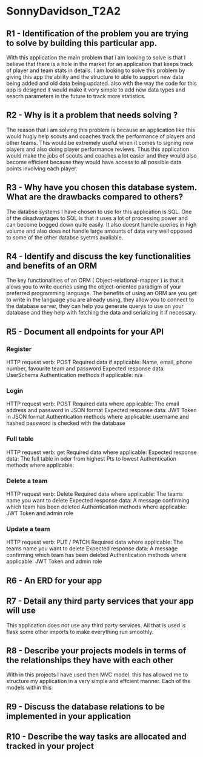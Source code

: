 # SonnyDavidson_T2A2

##	R1 - Identification of the problem you are trying to solve by building this particular app.
With this application the main problem that i am looking to solve is that I believe that there is a hole in the market for an application that 
keeps track of player and team stats in details. I am looking to solve this problem by giving this app the ability and the structure to able to support 
new data being added and old data being updated. also with the way the code for this app is designed it would make it very simple to add new data types
and seacrh parameters in the future to track more statistics.

## R2 -	Why is it a problem that needs solving ?
The reason that i am solving this problem is because an application like this would hugly help scouts and 
coaches track the performance of players and other teams. This would be extremely useful when it comes to signing new players and also doing player
performance reviews. Thus this application would make the jobs of scouts and coaches a lot easier and they would also become efficient because 
they would have access to all possible data points involving each player.

## R3 - Why have you chosen this database system. What are the drawbacks compared to others?
The databse systems I have chosen to use for this application is SQL. One of the disadvantages to SQL is that it uses a lot of processing power and can become bogged down quite easily. It also doesnt handle queries in high volume and also does not handle large amounts of data very well opposed to some of
the other databse syetms avaliable.

## R4 - Identify and discuss the key functionalities and benefits of an ORM
The key functionalities of an ORM ( Object-relational-mapper ) is that it alows you to write queries using the object-oriented paradigm of your preferred programming language. The benefits of using an ORM are you get to write in the language you are already using, they allow you to connect to the database server, they can help you generate querys to use on your database and they help with fetching the data and serializing it if necessary.


## R5 - Document all endpoints for your API
### Register
HTTP request verb: POST
Required data if applicable: Name, email, phone number, favourite team and password
Expected response data: UserSchema
Authentication methods if applicable: n/a

### Login
HTTP request verb: POST
Required data where applicable: The email address and password in JSON format
Expected response data: JWT Token in JSON format
Authentication methods where applicable: username and hashed password is checked with the database

### Full table 
HTTP request verb: get
Required data where applicable:
Expected response data: The full table in oder from highest Pts to lowest
Authentication methods where applicable: 

### Delete a team 
HTTP request verb: Delete
Required data where applicable: The teams name you want to delete
Expected response data: A message confirming which team has been deleted 
Authentication methods where applicable: JWT Token and admin role

### Update a team 
HTTP request verb: PUT / PATCH
Required data where applicable: The teams name you want to delete
Expected response data: A message confirming which team has been deleted 
Authentication methods where applicable: JWT Token and admin role





## R6 - An ERD for your app


## R7 - Detail any third party services that your app will use
This application does not use any third party services. All that is used is flask some other imports to make everything run smoothly.


## R8 - Describe your projects models in terms of the relationships they have with each other
With in this projects I have used then MVC model. this has allowed me to structure my application in a very simple and effcient manner. Each of the models within this 

## R9 - Discuss the database relations to be implemented in your application


## R10 - Describe the way tasks are allocated and tracked in your project

